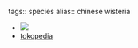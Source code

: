 tags:: species
alias:: chinese wisteria

- ![](https://peach-geographical-bat-397.mypinata.cloud/ipfs/QmX7wDgYPYhQFDbb3c3rcHkhG25rjpT1o1cwvh18NLLrYX)
- [tokopedia](https://www.tokopedia.com/flynnflorist/bunga-juntai-wisteria-jumbo-lusinan-wedding-dekorasi-putih-daun-x3?extParam=ivf%3Dfalse%26src%3Dsearch)